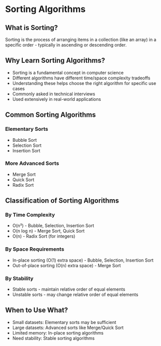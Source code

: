 # Sorting Algorithms

## What is Sorting?
Sorting is the process of arranging items in a collection (like an array) in a specific order - typically in ascending or descending order.

## Why Learn Sorting Algorithms?
- Sorting is a fundamental concept in computer science
- Different algorithms have different time/space complexity tradeoffs
- Understanding these helps choose the right algorithm for specific use cases
- Commonly asked in technical interviews
- Used extensively in real-world applications

## Common Sorting Algorithms

### Elementary Sorts
- Bubble Sort
- Selection Sort 
- Insertion Sort

### More Advanced Sorts
- Merge Sort
- Quick Sort
- Radix Sort

## Classification of Sorting Algorithms

### By Time Complexity
- O(n²) - Bubble, Selection, Insertion Sort
- O(n log n) - Merge Sort, Quick Sort
- O(n) - Radix Sort (for integers)

### By Space Requirements
- In-place sorting (O(1) extra space) - Bubble, Selection, Insertion Sort
- Out-of-place sorting (O(n) extra space) - Merge Sort

### By Stability
- Stable sorts - maintain relative order of equal elements
- Unstable sorts - may change relative order of equal elements

## When to Use What?
- Small datasets: Elementary sorts may be sufficient
- Large datasets: Advanced sorts like Merge/Quick Sort
- Limited memory: In-place sorting algorithms
- Need stability: Stable sorting algorithms